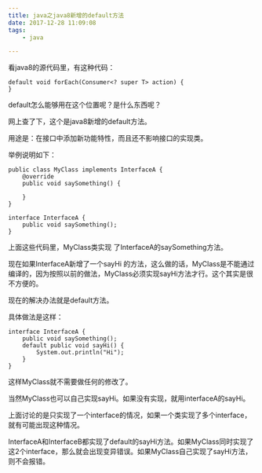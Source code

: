 ```yaml
---
title: java之java8新增的default方法
date: 2017-12-28 11:09:08
tags:
	- java

---
```




看java8的源代码里，有这种代码：

```
default void forEach(Consumer<? super T> action) {
}
```

default怎么能够用在这个位置呢？是什么东西呢？

网上查了下，这个是java8新增的default方法。

用途是：在接口中添加新功能特性，而且还不影响接口的实现类。

举例说明如下：

```
public class MyClass implements InterfaceA {
	@override 
	public void saySomething() {
		
	}
}

interface InterfaceA {
	public void saySomething();
}

```

上面这些代码里，MyClass类实现 了InterfaceA的saySomething方法。

现在如果InterfaceA新增了一个sayHi 的方法，这么做的话，MyClass是不能通过编译的，因为按照以前的做法，MyClass必须实现sayHi方法才行。这个其实是很不方便的。

现在的解决办法就是default方法。

具体做法是这样：

```
interface InterfaceA {
	public void saySomething();
	default public void sayHi() {
		System.out.println("Hi");
	}
}
```

这样MyClass就不需要做任何的修改了。

当然MyClass也可以自己实现sayHi。如果没有实现，就用interfaceA的sayHi。



上面讨论的是只实现了一个interface的情况，如果一个类实现了多个interface，就有可能出现这种情况。

InterfaceA和InterfaceB都实现了default的sayHi方法。如果MyClass同时实现了这2个interface，那么就会出现变异错误。如果MyClass自己实现了sayHi方法，则不会报错。



